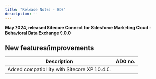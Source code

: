 ```yaml
---
title: "Release Notes - BDE"
description: ""
---
```


**May 2024, released Sitecore Connect for Salesforce Marketing Cloud - Behavioral Data Exchange 9.0.0**

## New features/improvements

 | Description | ADO no. |
 | --- | --- | 
 | Added compatiblility with Sitecore XP 10.4.0. | |